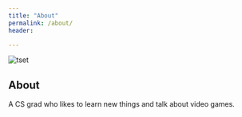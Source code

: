 ```yaml
---
title: "About"
permalink: /about/
header:

---
```

![tset](/images/ellie_tlou2.jpg)

## About

A CS grad who likes to learn new things and talk about video games.
